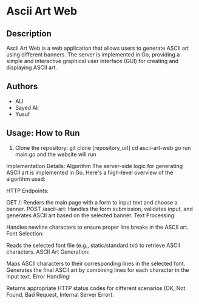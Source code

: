 # Ascii Art Web

## Description
Ascii Art Web is a web application that allows users to generate ASCII art using different banners. The server is implemented in Go, providing a simple and interactive graphical user interface (GUI) for creating and displaying ASCII art.

## Authors
- ALI 
- Sayed Ali
- Yusuf  

## Usage: How to Run
1. Clone the repository:
   git clone [repository_url]
   cd ascii-art-web
   go run main.go
   and the website will run 


Implementation Details: Algorithm
The server-side logic for generating ASCII art is implemented in Go. Here's a high-level overview of the algorithm used:

HTTP Endpoints:

GET /:
Renders the main page with a form to input text and choose a banner.
POST /ascii-art:
Handles the form submission, validates input, and generates ASCII art based on the selected banner.
Text Processing:

Handles newline characters to ensure proper line breaks in the ASCII art.
Font Selection:

Reads the selected font file (e.g., static/standard.txt) to retrieve ASCII characters.
ASCII Art Generation:

Maps ASCII characters to their corresponding lines in the selected font.
Generates the final ASCII art by combining lines for each character in the input text.
Error Handling:

Returns appropriate HTTP status codes for different scenarios (OK, Not Found, Bad Request, Internal Server Error).
